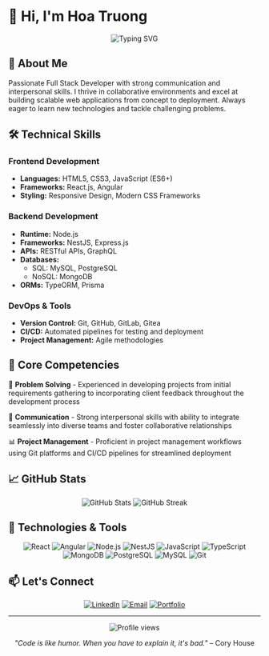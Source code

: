 # 👋 Hi, I'm Hoa Truong

<div align="center">
  <img src="https://readme-typing-svg.herokuapp.com?font=Fira+Code&pause=1000&color=2F81F7&center=true&vCenter=true&width=435&lines=Full+Stack+Developer;React+%26+Node.js+Enthusiast;Problem+Solver+%26+Team+Player" alt="Typing SVG" />
</div>

## 🚀 About Me

Passionate Full Stack Developer with strong communication and interpersonal skills. I thrive in collaborative environments and excel at building scalable web applications from concept to deployment. Always eager to learn new technologies and tackle challenging problems.

## 🛠️ Technical Skills

### Frontend Development

- **Languages:** HTML5, CSS3, JavaScript (ES6+)
- **Frameworks:** React.js, Angular
- **Styling:** Responsive Design, Modern CSS Frameworks

### Backend Development

- **Runtime:** Node.js
- **Frameworks:** NestJS, Express.js
- **APIs:** RESTful APIs, GraphQL
- **Databases:**
  - SQL: MySQL, PostgreSQL
  - NoSQL: MongoDB
- **ORMs:** TypeORM, Prisma

### DevOps & Tools

- **Version Control:** Git, GitHub, GitLab, Gitea
- **CI/CD:** Automated pipelines for testing and deployment
- **Project Management:** Agile methodologies

## 💼 Core Competencies

🎯 **Problem Solving** - Experienced in developing projects from initial requirements gathering to incorporating client feedback throughout the development process

🤝 **Communication** - Strong interpersonal skills with ability to integrate seamlessly into diverse teams and foster collaborative relationships

📊 **Project Management** - Proficient in project management workflows using Git platforms and CI/CD pipelines for streamlined deployment

## 📈 GitHub Stats

<div align="center">
  <img src="https://github-readme-stats.vercel.app/api?username=yourusername&show_icons=true&theme=radical" alt="GitHub Stats" />
  <img src="https://github-readme-streak-stats.herokuapp.com/?user=yourusername&theme=radical" alt="GitHub Streak" />
</div>

## 🔧 Technologies & Tools

<div align="center">
  
![React](https://img.shields.io/badge/-React-61DAFB?style=flat-square&logo=react&logoColor=black)
![Angular](https://img.shields.io/badge/-Angular-DD0031?style=flat-square&logo=angular&logoColor=white)
![Node.js](https://img.shields.io/badge/-Node.js-339933?style=flat-square&logo=node.js&logoColor=white)
![NestJS](https://img.shields.io/badge/-NestJS-E0234E?style=flat-square&logo=nestjs&logoColor=white)
![JavaScript](https://img.shields.io/badge/-JavaScript-F7DF1E?style=flat-square&logo=javascript&logoColor=black)
![TypeScript](https://img.shields.io/badge/-TypeScript-3178C6?style=flat-square&logo=typescript&logoColor=white)
![MongoDB](https://img.shields.io/badge/-MongoDB-47A248?style=flat-square&logo=mongodb&logoColor=white)
![PostgreSQL](https://img.shields.io/badge/-PostgreSQL-336791?style=flat-square&logo=postgresql&logoColor=white)
![MySQL](https://img.shields.io/badge/-MySQL-4479A1?style=flat-square&logo=mysql&logoColor=white)
![Git](https://img.shields.io/badge/-Git-F05032?style=flat-square&logo=git&logoColor=white)

</div>

## 📫 Let's Connect

<div align="center">
  
[![LinkedIn](https://img.shields.io/badge/-LinkedIn-0077B5?style=for-the-badge&logo=linkedin&logoColor=white)](https://www.linkedin.com/in/hoa-truong-705156292/)
[![Email](https://img.shields.io/badge/-Email-D14836?style=for-the-badge&logo=gmail&logoColor=white)](mailto:vanhoa284@gmail.com)
[![Portfolio](https://img.shields.io/badge/-Portfolio-000000?style=for-the-badge&logo=react&logoColor=white)](https://hoa-truong.cloud/)

</div>

---

<div align="center">
  <img src="https://komarev.com/ghpvc/?username=yourusername&color=blueviolet&style=flat-square&label=Profile+Views" alt="Profile views" />
</div>

<div align="center">
  
*"Code is like humor. When you have to explain it, it's bad."* – Cory House

</div>
